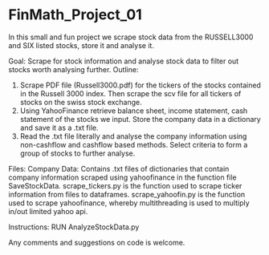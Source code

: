 # FinMath_Project_01
In this small and fun project we scrape stock data from the RUSSELL3000 and SIX listed stocks, store it and analyse it.

Goal: Scrape for stock information and analyse stock data to filter out stocks worth analysing further.
Outline: 
1. Scrape PDF file (Russell3000.pdf) for the tickers of the stocks contained in the Russell 3000 index. Then scrape the scv file for all tickers of stocks on the swiss stock exchange.  
2. Using YahooFinance retrieve balance sheet, income statement, cash statement of the stocks we input. Store the company data in a dictionary and save it as a .txt file.
3. Read the .txt file literally and analyse the company information using non-cashflow and cashflow based methods. Select criteria to form a group of stocks to further analyse. 

Files: 
Company Data: Contains .txt files of dictionaries that contain company information scraped using yahoofinance in the function file SaveStockData.
scrape_tickers.py is the function used to scrape ticker information from files to dataframes.
scrape_yahoofin.py is the function used to scrape yahoofinance, whereby multithreading is used to multiply in/out limited yahoo api.

Instructions: RUN AnalyzeStockData.py

Any comments and suggestions on code is welcome. 